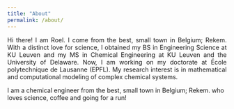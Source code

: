 ```yaml
---
title: "About"
permalink: /about/
---
```


<div style="text-align: justify">

Hi there! I am Roel. I come from the best, small town in Belgium; Rekem. With a distinct love for science, I obtained my BS in Engineering Science at KU Leuven and my MS in Chemical Engineering at KU Leuven and the University of Delaware. Now, I am working on my doctorate at École polytechnique de Lausanne (EPFL). My research interest is in mathematical and computational modeling of complex chemical systems.
<br>

</div>

I am a chemical engineer from the best, small town in Belgium; Rekem. who loves science, coffee and going for a run!
